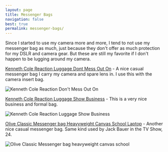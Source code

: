 ```yaml
---
layout: page
title: Messenger Bags
navigation: false
best: true
permalink: messenger-bags/
---
```


Since I started to use my camera more and more, I tend to not use my messenger bag as much, just because they don't offer as much protection for my DSLR and camera gear. But these are still my favorite if I don't happen to be lugging around my camera.

[Kenneth Cole Reaction Luggage Dont Mess Out On](http://www.amazon.com/gp/product/B0041O4GCE/ref=as_li_ss_tl?ie=UTF8&amp;tag=sunpech-20&amp;linkCode=as2&amp;camp=1789&amp;creative=390957&amp;creativeASIN=B0041O4GCE) - A nice casual messenger bag I carry my camera and spare lens in. I use this with the camera insert bag.

![Kenneth Cole Reaction Don't Mess Out On](http://2.bp.blogspot.com/-fMdPW2OCSjM/U-P22nPz4cI/AAAAAAABwDE/eIkfak1Hpq4/s600/2014-08-07+at+14-48-05.jpg)

[Kenneth Cole Reaction Luggage Show Business](http://www.amazon.com/gp/product/B0041O4G7Y/ref=as_li_ss_tl?ie=UTF8&amp;tag=sunpech-20&amp;linkCode=as2&amp;camp=1789&amp;creative=390957&amp;creativeASIN=B0041O4G7Y) - This is a very nice business and formal bag.

![Kenneth Cole Reaction Luggage Show Business](http://1.bp.blogspot.com/-11ITwYb3xRI/U-P26_6TsjI/AAAAAAABwDM/EKe7rLkMYCE/s600/2014-08-07+at+14-46-27.jpg)

[Olive Classic Messenger bag Heavyweight Canvas School Laptop](http://www.amazon.com/gp/product/B001F4OKYM/ref=as_li_ss_tl?ie=UTF8&amp;tag=sunpech-20&amp;linkCode=as2&amp;camp=1789&amp;creative=390957&amp;creativeASIN=B001F4OKYM) - Another nice casual messenger bag. Same kind used by Jack Bauer in the TV Show, 24.

![Olive Classic Messenger bag heavyweight canvas school](http://1.bp.blogspot.com/-GKKdadHpG30/U-P2-jLdpDI/AAAAAAABwDU/llEHQP0feTI/s600/2014-08-07+at+14-43-26.jpg)
